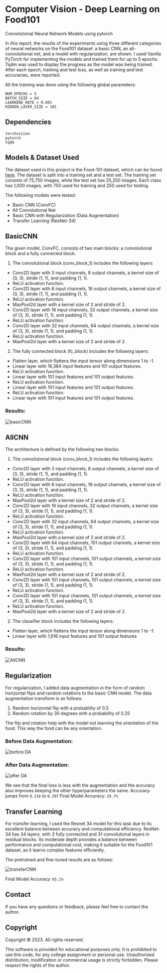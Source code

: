 # Computer Vision - Deep Learning on Food101
Convolutional Neural Network Models using pytorch 

In this report, the results of the experiments using three different categories of neural
networks on the Food101 dataset: a basic CNN, an all-convolutional net, and a model
with regularization, are shown. I used Vanilla PyTorch for implementing the models and
trained them for up to 5 epochs. Tqdm was
used to display the progress as the model was being trained. After each epoch, training
and test loss, as well as training and test accuracies, were reported.


All the training was done using the following global parameters:
`````
NUM_EPOCHS = 5
BATCH_SIZE = 64
LEARNING_RATE = 0.001
HIDDEN_LAYER_SIZE = 101
`````

## Dependencies
`````
torchvision
pytorch
tqdm
`````

## Models & Dataset Used
The dataset used in this project is the Food-101 dataset, which can be found [here](https://data.vision.ee.ethz.ch/cvl/datasets_extra/food-101/). The dataset is split into a training set and a test set. The training set consists of 75,750 images, while the test set has 25,250 images. Each class has 1,000 images, with 750 used for training and 250 used for testing.

The following models were tested:

- Basic CNN (ConvFC)
- All Convolutional Net
- Basic CNN with Regularization (Data Augmentation)
- Transfer Learning (ResNet-34)



## BasicCNN
The given model, ConvFC, consists of two main blocks: a convolutional block and a fully
connected block.
1. The convolutional block (conv_block_1) includes the following layers:
- Conv2D layer with 3 input channels, 8 output channels, a kernel size of (3, 3), stride
(1, 1), and padding (1, 1).
- ReLU activation function.
- Conv2D layer with 8 input channels, 16 output channels, a kernel size of (3, 3),
stride (1, 1), and padding (1, 1).
- ReLU activation function.
- MaxPool2d layer with a kernel size of 2 and stride of 2.
- Conv2D layer with 16 input channels, 32 output channels, a kernel size of (3, 3),
stride (1, 1), and padding (1, 1).
- ReLU activation function.
- Conv2D layer with 32 input channels, 64 output channels, a kernel size of (3, 3),
stride (1, 1), and padding (1, 1).
- ReLU activation function.
- MaxPool2d layer with a kernel size of 2 and stride of 2.
2. The fully connected block (fc_block) includes the following layers:
- Flatten layer, which flattens the input tensor along dimensions 1 to -1.
- Linear layer with 16,384 input features and 101 output features.
- ReLU activation function.
- Linear layer with 101 input features and 101 output features.
- ReLU activation function.
- Linear layer with 101 input features and 101 output features.
- ReLU activation function.
- Linear layer with 101 input features and 101 output features.

### Results:
![basicCNN](src/image-000.png)

## AllCNN

The architecture is defined by the following two blocks:

1. The convolutional block (conv_block_1) includes the following layers:
- Conv2D layer with 3 input channels, 8 output channels, a kernel size of (3, 3),
stride (1, 1), and padding (1, 1).
- ReLU activation function.
- Conv2D layer with 8 input channels, 16 output channels, a kernel size of (3, 3),
stride (1, 1), and padding (1, 1).
- ReLU activation function.
- MaxPool2d layer with a kernel size of 2 and stride of 2.
- Conv2D layer with 16 input channels, 32 output channels, a kernel size of (3, 3),
stride (1, 1), and padding (1, 1).
- ReLU activation function.
- Conv2D layer with 32 input channels, 64 output channels, a kernel size of (3, 3),
stride (1, 1), and padding (1, 1).
- ReLU activation function.
- MaxPool2d layer with a kernel size of 2 and stride of 2.
- Conv2D layer with 64 input channels, 101 output channels, a kernel size of (3, 3),
stride (1, 1), and padding (1, 1).
- ReLU activation function.
- Conv2D layer with 101 input channels, 101 output channels, a kernel size of (3,
3), stride (1, 1), and padding (1, 1).
- ReLU activation function.
- MaxPool2d layer with a kernel size of 2 and stride of 2.
- Conv2D layer with 101 input channels, 101 output channels, a kernel size of (3,
3), stride (1, 1), and padding (1, 1).
- ReLU activation function.
- Conv2D layer with 101 input channels, 101 output channels, a kernel size of (3,
3), stride (1, 1), and padding (1, 1).
- ReLU activation function.
- MaxPool2d layer with a kernel size of 2 and stride of 2.
2. The classifier block includes the following layers:
- Flatten layer, which flattens the input tensor along dimensions 1 to -1.
- Linear layer with 1,616 input features and 101 output features

### Results:
![AllCNN](src/image-001.png)

## Regularization
For regularization, I added data augmentation in the form of random horizontal flips and
random rotations to the basic CNN model. The data augmentation transform is as
follows:
1. Random horizontal flip with a probability of 0.5
2. Random rotation by 30 degrees with a probability of 0.25

The flip and rotation help with the model not learning the orientation of the food. This
way the food can be any orientation.


### Before Data Augmentation: 
![before DA](src/image-002.png)


### After Data Augmentation: 
![after DA](src/image-003.png)

We see that the final loss is less with the augmentation and the accuracy also improves keeping
the other hyperparameters the same.
Accuracy jumps from `````0.216````` to `````0.297`````
Final Model Accuracy: `````29.7%`````

## Transfer Learning
For transfer learning, I used the Resnet 34 model for this task due to its excellent balance
between accuracy and computational efficiency. ResNet-34 has 34 layers, with 3 fully connected
and 31 convolutional layers in residual blocks. Its moderate depth provides a balance between
performance and computational cost, making it suitable for the Food101 dataset, as it learns
complex features efficiently.

The pretrained and fine-tuned results are as follows:

![transferCNN](src/image-003.png)

Final Model Accuracy: `````65.1%`````

## Contact
If you have any questions or feedback, please feel free to contact the author.


## Copyright 

Copyright © 2023. All rights reserved.

This software is provided for educational purposes only. It is prohibited to use this code, for any college assignment or personal use. Unauthorized distribution, modification or commercial usage is strictly forbidden. Please respect the rights of the author.
